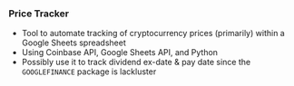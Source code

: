 ### Price Tracker

- Tool to automate tracking of cryptocurrency prices (primarily) within a Google Sheets spreadsheet
- Using Coinbase API, Google Sheets API, and Python
- Possibly use it to track dividend ex-date & pay date since the `GOOGLEFINANCE` package is lackluster
